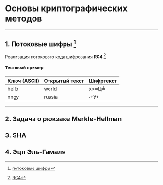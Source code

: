 # Основы криптографических методов 
---
##  1. Потоковые шифры [^1]
Реализация потокового кода шифрования __RC4__ [^2]
#### Тестовый пример
Ключ (ASCII) | Открытый текст |Шифртекст 
:-----|:------|:----
hello   | world     | x>═Ц╧
nngy | russia   | ∙+У+
---
[^1]: [потоковые шифры](https://ru.wikipedia.org/wiki/Потоковый_шифр)
[^2]: [RC4](https://en.wikipedia.org/wiki/RC4)

## 2. Задача о рюкзаке Merkle-Hellman

## 3. SHA

## 4. Эцп Эль-Гамаля

